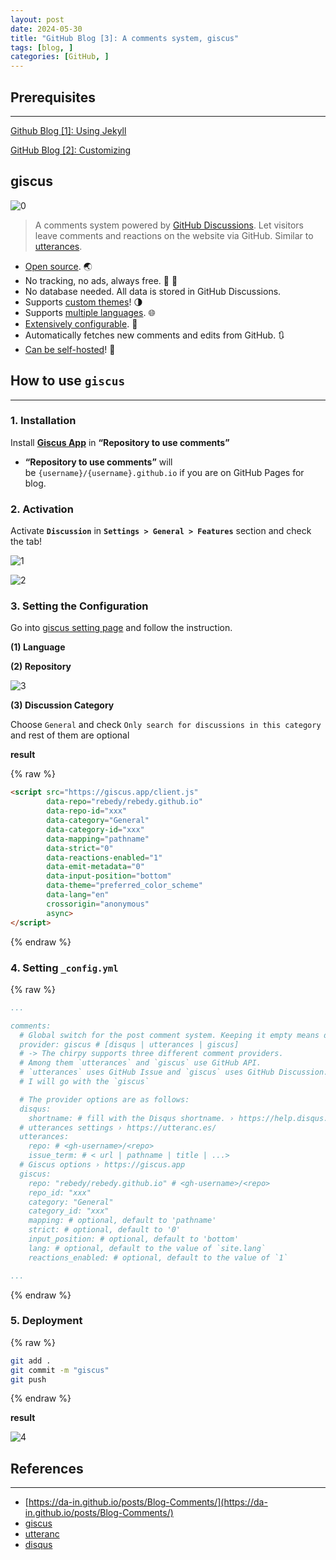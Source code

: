 ```yaml
---
layout: post
date: 2024-05-30
title: "GitHub Blog [3]: A comments system, giscus"
tags: [blog, ]
categories: [GitHub, ]
---
```



 



## Prerequisites


---


[Github Blog [1]: Using Jekyll](https://rebedy.github.io/posts/Github-Blog-1-Using-Jekyll/)


[GitHub Blog [2]: Customizing](https://rebedy.github.io/posts/GitHub-Blog-2-Customizing/)



## giscus


![0](/assets/img/2024-05-30-GitHub-Blog-[3]:-A-comments-system,-giscus.md/0.png)


> A comments system powered by [GitHub Discussions](https://docs.github.com/en/discussions). Let visitors leave comments and reactions on the website via GitHub. Similar to [utterances](https://github.com/utterance/utterances).

- [Open source](https://github.com/giscus/giscus). 🌏
- No tracking, no ads, always free. 📡 🚫
- No database needed. All data is stored in GitHub Discussions.
- Supports [custom themes](https://github.com/giscus/giscus/blob/main/ADVANCED-USAGE.md#data-theme)! 🌗
- Supports [multiple languages](https://github.com/giscus/giscus/blob/main/CONTRIBUTING.md#adding-localizations). 🌐
- [Extensively configurable](https://github.com/giscus/giscus/blob/main/ADVANCED-USAGE.md). 🔧
- Automatically fetches new comments and edits from GitHub. 🔃
- [Can be self-hosted](https://github.com/giscus/giscus/blob/main/SELF-HOSTING.md)! 🤳


## **How to use** **`giscus`** 


---



### 1. Installation


Install [**Giscus App**](https://github.com/apps/giscus) in **“Repository to use comments”**

- **“Repository to use comments”** will be `{username}/{username}.github.io` if you are on GitHub Pages for blog.


### 2. Activation


Activate **`Discussion`** in **`Settings > General > Features`** section and check the tab!


![1](/assets/img/2024-05-30-GitHub-Blog-[3]:-A-comments-system,-giscus.md/1.png)


![2](/assets/img/2024-05-30-GitHub-Blog-[3]:-A-comments-system,-giscus.md/2.png)



### 3. Setting the Configuration


Go into [giscus setting page](https://giscus.app/ko) and follow the instruction.


**(1) Language**


**(2) Repository**


![3](/assets/img/2024-05-30-GitHub-Blog-[3]:-A-comments-system,-giscus.md/3.png)


**(3) Discussion Category** 


Choose `General` and check `Only search for discussions in this category` and rest of them are optional


**result**



{% raw %}
```html
<script src="https://giscus.app/client.js"
        data-repo="rebedy/rebedy.github.io"
        data-repo-id="xxx"
        data-category="General"
        data-category-id="xxx"
        data-mapping="pathname"
        data-strict="0"
        data-reactions-enabled="1"
        data-emit-metadata="0"
        data-input-position="bottom"
        data-theme="preferred_color_scheme"
        data-lang="en"
        crossorigin="anonymous"
        async>
</script>
```
{% endraw %}




### 4. Setting `_config.yml`



{% raw %}
```yaml
...

comments:
  # Global switch for the post comment system. Keeping it empty means disabled.
  provider: giscus # [disqus | utterances | giscus]
  # -> The chirpy supports three different comment providers.
  # Among them `utterances` and `giscus` use GitHub API.
  # `utterances` uses GitHub Issue and `giscus` uses GitHub Discussion.
  # I will go with the `giscus`

  # The provider options are as follows:
  disqus:
    shortname: # fill with the Disqus shortname. › https://help.disqus.com/en/articles/1717111-what-s-a-shortname
  # utterances settings › https://utteranc.es/
  utterances:
    repo: # <gh-username>/<repo>
    issue_term: # < url | pathname | title | ...>
  # Giscus options › https://giscus.app
  giscus:
    repo: "rebedy/rebedy.github.io" # <gh-username>/<repo>
    repo_id: "xxx"
    category: "General"
    category_id: "xxx"
    mapping: # optional, default to 'pathname'
    strict: # optional, default to '0'
    input_position: # optional, default to 'bottom'
    lang: # optional, default to the value of `site.lang`
    reactions_enabled: # optional, default to the value of `1`

...
```
{% endraw %}




### 5. Deployment



{% raw %}
```bash
git add .
git commit -m "giscus"
git push
```
{% endraw %}



**result**


![4](/assets/img/2024-05-30-GitHub-Blog-[3]:-A-comments-system,-giscus.md/4.png)



## References


---

- [https://da-in.github.io/posts/Blog-Comments/](https://da-in.github.io/posts/Blog-Comments/)
- [giscus](https://giscus.app/ko)
- [utteranc](https://utteranc.es/?utm_source=saashub&utm_medium=marketplace&utm_campaign=saashub)
- [disqus](https://help.disqus.com/en/articles/1717053-what-is-disqus)
